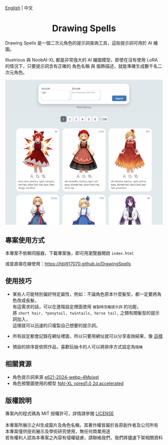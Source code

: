 [English](README.md) | 中文

<h1 align="center">
Drawing Spells
</h1>

Drawing Spells 是一個二次元角色的提示詞查詢工具，這些提示詞可用於 AI 繪圖。

 Illustrious 與 NoobAI-XL 都是非常強大的 AI 繪圖模型，即使在沒有使用 LoRA 的情況下，只要提示詞含有正確的 角色名稱 與 服飾描述，就能準確生成數千名二次元角色。

![](imgs/demo.jpg)

## 專案使用方式

本專案不依賴伺服器，下載專案後，即可用瀏覽器開啟 `index.html` 

或是直接在線使用：https://hbl917070.github.io/DrawingSpells

## 使用技巧

- 某些人可能特別偏好特定屬性，例如：不論角色原本什麼髮型，都一定要將角色改成長髮，<br>
有這需求的話，可以在進階設定裡面使用 `複製時忽略提示詞` 的功能，<br>
將 `short hair, *ponytail, twintails, horse tail,` 之類有關髮型的提示詞加入，<br>
這樣就可以迅速的只複製自己想要的提示詞。

- 所有設定都會記錄在網址裡面，所以只要用網址就可以分享查詢結果，像 [這樣](https://hbl917070.github.io/DrawingSpells/?page=1&include=1girl%0Ahonkai%3A+star+rail&exclude=&sort=default&pageSize=50&excludeCount=1&ignorePrompts=1girl%2C)

- 預設的排序是依照作品，喜歡玩抽卡的人可以將排序方式設定為`隨機`

## 相關資源
- 角色提示詞來源 [e621-2024-webp-4Mpixel](https://huggingface.co/datasets/NebulaeWis/e621-2024-webp-4Mpixel)
- 角色預覽圖使用的模型 [NAI-XL vpred1.0 2d accelerated](https://civitai.com/models/1201815?modelVersionId=1870504)

## 版權說明

專案內的程式碼為 MIT 授權許可，詳情請參閱 [LICENSE](LICENSE)
<br><br>
本專案所展示之AI生成圖片及角色名稱，其著作權皆屬於各原創作者及公司所有<br>
本專案僅供技術展示及學術研究使用，無任何商業用途
<br>
若有權利人認為本專案之內容有侵權疑慮，請聯絡我們，我們將儘速下架相關資料
